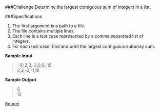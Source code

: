 ###Challenge
Determine the largest contiguous sum of integers in a list.

###Specifications
1. The first argument is a path to a file.
2. The file contains multiple lines.
3. Each line is a test case represented by a comma separated list of integers.
4. For each test case, find and print the largest contiguous subarray sum. 


**Sample Input**
>-10,2,3,-2,0,5,-15  
2,3,-2,-1,10

**Sample Output**
>8  
12

[Source](https://www.codeeval.com/open_challenges/17/)